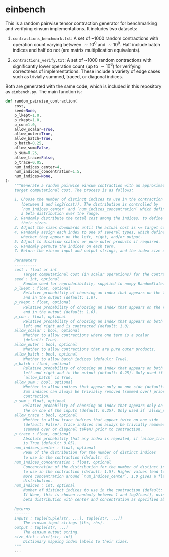 # einbench

This is a random pairwise tensor contraction generator for benchmarking
and verifying einsum implementations. It includes two datasets:

1. `contractions_benchmark.txt`: A set of ~1000 random contractions with
   operation count varying between $\sim10^0$ and $\sim10^9$. Half include
   batch indices and half do not (are matrix multiplication equivalents).

2. `contractions_verify.txt`: A set of ~1000 random contractions with
   significantly lower operation count (up to $\sim10^6$) for verifying
   correctness of implementations. These include a variety of edge cases such
   as trivially summed, traced, or diagonal indices.

Both are generated with the same code, which is included in this repository
as `einbench.py`. The main function is:

```python
def random_pairwise_contraction(
    cost,
    seed=None,
    p_lkept=1.0,
    p_rkept=1.0,
    p_con=1.0,
    allow_scalar=True,
    allow_outer=True,
    allow_batch=True,
    p_batch=0.25,
    allow_sum=False,
    p_sum=0.25,
    allow_trace=False,
    p_trace=0.05,
    num_indices_center=4,
    num_indices_concentration=1.5,
    num_indices=None,
):
    """Generate a random pairwise einsum contraction with an approximate
    target computational cost. The process is as follows:

    1. Choose the number of distinct indices to use in the contraction
       (between 1 and log2(cost)). The distribution is controlled by
       `num_indices_center` and `num_indices_concentration` which define
       a beta distribution over the range.
    2. Randomly distribute the total cost among the indices, to define
       their sizes.
    3. Adjust the sizes downwards until the actual cost is <= target cost.
    4. Randomly assign each index to one of several types, which define
       whether they appear on the left, right, and/or output.
    5. Adjust to disallow scalars or pure outer products if required.
    6. Randomly permute the indices on each term.
    7. Return the einsum input and output strings, and the index size dict.

    Parameters
    ----------
    cost : float or int
        Target computational cost (in scalar operations) for the contraction.
    seed : int, optional
        Random seed for reproducibility, supplied to numpy RandomState.
    p_lkept : float, optional
        Relative probability of choosing an index that appears on the left
        and in the output (default: 1.0).
    p_rkept : float, optional
        Relative probability of choosing an index that appears on the right
        and in the output (default: 1.0).
    p_con : float, optional
        Relative probability of choosing an index that appears on both
        left and right and is contracted (default: 1.0).
    allow_scalar : bool, optional
        Whether to allow contractions where one term is a scalar
        (default: True).
    allow_outer : bool, optional
        Whether to allow contractions that are pure outer products.
    allow_batch : bool, optional
        Whether to allow batch indices (default: True).
    p_batch : float, optional
        Relative probability of choosing an index that appears on both
        left and right and in the output (default: 0.25). Only used if
        `allow_batch` is True.
    allow_sum : bool, optional
        Whether to allow indices that appear only on one side (default: False).
        Sum indices can always be trivially removed (summed over) prior to
        contraction.
    p_sum : float, optional
        Relative probability of choosing an index that appears only on
        the on one of the inputs (default: 0.25). Only used if `allow_sum`.
    allow_trace : bool, optional
        Whether to allow trace indices that appear twice on one side
        (default: False). Trace indices can always be trivially removed
        (summed over or diagonal taken) prior to contraction.
    p_trace : float, optional
        Absolute probability that any index is repeated, if `allow_trace`
        is True (default: 0.05).
    num_indices_center : float, optional
        Peak of the distribution for the number of distinct indices
        to use in the contraction (default: 4).
    num_indices_concentration : float, optional
        Concentration of the distribution for the number of distinct indices
        to use in the contraction (default: 1.5). Higher values lead to
        more concentration around `num_indices_center`. 1.0 gives a flat
        distribution.
    num_indices : int, optional
        Number of distinct indices to use in the contraction (default: None).
        If None, this is chosen randomly between 1 and log2(cost), using a
        beta distribution with center and concentration as specified above.

    Returns
    -------
    inputs : tuple[tuple[str, ...], tuple[str, ...]]
        The einsum input strings (lhs, rhs).
    output : tuple[str, ...]
        The einsum output string.
    size_dict : dict[str, int]
        Dictionary mapping index labels to their sizes.
    """
    ...
```